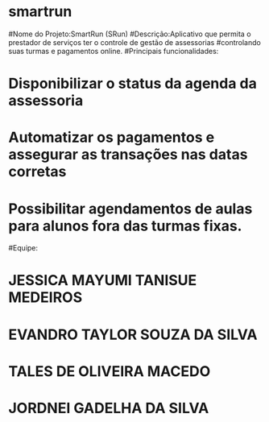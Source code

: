# smartrun
#Nome do Projeto:SmartRun (SRun)
#Descrição:Aplicativo que permita o prestador de serviços ter o controle de gestão de assessorias 
#controlando suas turmas e pagamentos online.
#Principais funcionalidades:
#   Disponibilizar o status da agenda da assessoria
#   Automatizar os pagamentos e assegurar as transações nas datas corretas
#   Possibilitar agendamentos de aulas para alunos fora das turmas fixas.
#Equipe: 
#   JESSICA MAYUMI TANISUE MEDEIROS
#   EVANDRO TAYLOR SOUZA DA SILVA
#   TALES DE OLIVEIRA MACEDO
#   JORDNEI GADELHA DA SILVA
